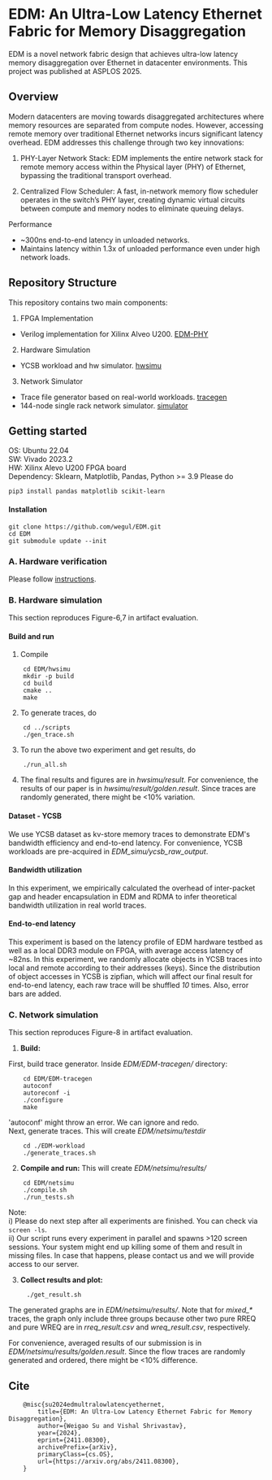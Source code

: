 # EDM: An Ultra-Low Latency Ethernet Fabric for Memory Disaggregation

EDM is a novel network fabric design that achieves ultra-low latency memory disaggregation over Ethernet in datacenter environments. This project was published at ASPLOS 2025.

## Overview
Modern datacenters are moving towards disaggregated architectures where memory resources are separated from compute nodes. However, accessing remote memory over traditional Ethernet networks incurs significant latency overhead. EDM addresses this challenge through two key innovations:

1.	PHY-Layer Network Stack: EDM implements the entire network stack for remote memory access within the Physical layer (PHY) of Ethernet, bypassing the traditional transport overhead.

2.	Centralized Flow Scheduler: A fast, in-network memory flow scheduler operates in the switch’s PHY layer, creating dynamic virtual circuits between compute and memory nodes to eliminate queuing delays.

Performance
- ~300ns end-to-end latency in unloaded networks.
- Maintains latency within 1.3x of unloaded performance even under high network loads.

## Repository Structure

This repository contains two main components:

1.	FPGA Implementation
- Verilog implementation for Xilinx Alveo U200. [EDM-PHY](https://github.com/wegul/EDM-PHY/tree/master)

2. Hardware Simulation
- YCSB workload and hw simulator. [hwsimu](https://github.com/wegul/EDM/tree/main/hwsimu)

3.	Network Simulator
- Trace file generator based on real-world workloads. [tracegen](https://github.com/wegul/EDM-tracegen/tree/master)
- 144-node single rack network simulator. [simulator](https://github.com/wegul/EDM/tree/main/netsimu)

## Getting started
OS: Ubuntu 22.04  
SW: Vivado 2023.2   
HW: Xilinx Alevo U200 FPGA board  
Dependency: Sklearn, Matplotlib, Pandas, Python >= 3.9 
Please do

    pip3 install pandas matplotlib scikit-learn

#### Installation
    git clone https://github.com/wegul/EDM.git
    cd EDM
    git submodule update --init


### A. Hardware verification
Please follow [instructions](https://github.com/wegul/EDM-PHY).



### B. Hardware simulation
This section reproduces Figure-6,7 in artifact evaluation.


#### Build and run

1. Compile
```
    cd EDM/hwsimu
    mkdir -p build
    cd build
    cmake ..
    make
```

2. To generate traces, do

```
    cd ../scripts
    ./gen_trace.sh
```


3. To run the above two experiment and get results, do
```
    ./run_all.sh 
```
4. The final results and figures are in _hwsimu/result_. For convenience, the results of our paper is in _hwsimu/result/golden.result_. Since traces are randomly generated, there might be <10% variation.



#### Dataset - YCSB

We use YCSB dataset as kv-store memory traces to demonstrate EDM's bandwidth efficiency and end-to-end latency. For convenience, YCSB workloads are pre-acquired in _EDM\_simu/ycsb\_raw\_output_. 


#### Bandwidth utilization

In this experiment, we empirically calculated the overhead of inter-packet gap and header encapsulation in EDM and RDMA to infer theoretical bandwidth utilization in real world traces.

#### End-to-end latency
This experiment is based on the latency profile of EDM hardware testbed as well as a local DDR3 module on FPGA, with average access latency of ~82ns. In this experiment, we randomly allocate objects in YCSB traces into local and remote according to their addresses (keys).
Since the distribution of object accesses in YCSB is zipfian, which will affect our final result for end-to-end latency, each raw trace will be shuffled *10* times. Also, error bars are added.





### C. Network simulation
This section reproduces Figure-8 in artifact evaluation.

1. **Build:**  

First, build trace generator. Inside _EDM/EDM-tracegen/_ directory:
```
    cd EDM/EDM-tracegen
    autoconf  
    autoreconf -i  
    ./configure  
    make
```
'autoconf' might throw an error. We can ignore and redo.   
Next, generate traces. This will create  _EDM/netsimu/testdir_
```
    cd ./EDM-workload
    ./generate_traces.sh
```
2. **Compile and run:** 
This will create _EDM/netsimu/results/_
```
    cd EDM/netsimu
    ./compile.sh
    ./run_tests.sh
```
Note:  
  i) Please do next step after all experiments are finished. You can check via `screen -ls`.  
  ii) Our script runs every experiment in parallel and spawns >120 screen sessions. Your system might end up killing some of them and result in missing files. In case that happens, please contact us and we will provide access to our server. 

3. **Collect results and plot:**
```
     ./get_result.sh
```
The generated graphs are in _EDM/netsimu/results/_. Note that for _mixed\_*_ traces, the graph only include three groups because other two pure RREQ and pure WREQ are in _rreq\_result.csv_ and _wreq\_result.csv_, respectively.

For convenience, averaged results of our submission is in _EDM/netsimu/results/golden.result_. Since the flow traces are randomly generated and ordered, there might be <10% difference.





## Cite
```
    @misc{su2024edmultralowlatencyethernet,
        title={EDM: An Ultra-Low Latency Ethernet Fabric for Memory Disaggregation}, 
        author={Weigao Su and Vishal Shrivastav},
        year={2024},
        eprint={2411.08300},
        archivePrefix={arXiv},
        primaryClass={cs.OS},
        url={https://arxiv.org/abs/2411.08300}, 
    }
```